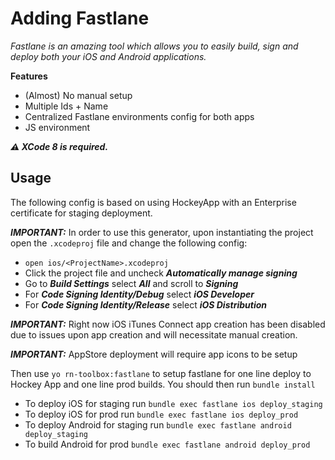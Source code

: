 # Adding Fastlane

*Fastlane is an amazing tool which allows you to easily build, sign and deploy both your iOS and Android applications.*

**Features**
- (Almost) No manual setup
- Multiple Ids + Name
- Centralized Fastlane environments config for both apps
- JS environment

***:warning: XCode 8 is required.***

## Usage

The following config is based on using HockeyApp with an Enterprise certificate for staging deployment.

***IMPORTANT:*** In order to use this generator, upon instantiating the project open the `.xcodeproj` file and change the following config:
- `open ios/<ProjectName>.xcodeproj`
- Click the project file and uncheck ***Automatically manage signing***
- Go to ***Build Settings*** select ***All*** and scroll to ***Signing***
- For ***Code Signing Identity/Debug*** select ***iOS Developer***
- For ***Code Signing Identity/Release*** select ***iOS Distribution***

***IMPORTANT:*** Right now iOS iTunes Connect app creation has been disabled due to issues upon app creation and will necessitate manual creation.

***IMPORTANT:*** AppStore deployment will require app icons to be setup

Then use `yo rn-toolbox:fastlane` to setup fastlane for one line deploy to Hockey App and one line prod builds.
You should then run `bundle install`

- To deploy iOS for staging run `bundle exec fastlane ios deploy_staging`
- To deploy iOS for prod run `bundle exec fastlane ios deploy_prod`
- To deploy Android for staging run `bundle exec fastlane android deploy_staging`
- To build Android for prod `bundle exec fastlane android deploy_prod`
